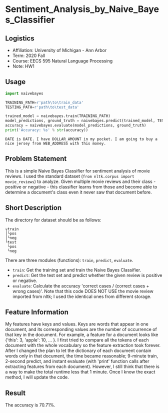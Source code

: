 # Sentiment_Analysis_by_Naive_Bayes_Classifier
## Logistics
- Affiliation: University of Michigan - Ann Arbor
- Term: 2020 Fall
- Course: EECS 595 Natural Language Processing
- Note: HW1
## Usage
```python
import naivebayes

TRAINING_PATH=r'path\to\train_data'
TESTING_PATH=r'path\to\test_data'

trained_model = naivebayes.train(TRAINING_PATH)
model_predictions, ground_truth = naivebayes.predict(trained_model, TESTING_PATH)
accuracy = naivebayes.evaluate(model_predictions, ground_truth)
print('Accuracy: %s' % str(accuracy))
```
```
DATE is DATE. I have DOLLAR_AMOUNT in my pocket. I am going to buy a nice jersey from WEB_ADDRESS with this money.
```
## Problem Statement
This is a simple Naive Bayes Classifier for sentiment analysis of movie reviews. I used the standard dataset (`from nltk.corpus import movie_reviews`) to analyze. Given multiple movie reviews and their class - positive or negative - this classifier learns from those and become able to determine a document's class even it never saw that document before.
## Short Description
The directory for dataset should be as follows:
```
┬train
│└pos
│└neg
└test
 └pos
 └neg

```
There are three modules (functions): `train`, `predict`, `evaluate`.
- `train`: Get the training set and train the Naive Bayes Classifier.
- `predict`: Get the test set and predict whether the given review is positive or negative.
- `evaluate`: Calculate the accuracy 'correct cases / (correct cases + wrong cases)'.
Note that this code DOES NOT USE the movie review imported from nltk; I used the identical ones from different storage.
## Feature Information
My features have keys and values. Keys are words that appear in one document, and its corresponding values are the number of occurrence of that key in the document. For example, a feature for a document looks like {'this': 3, 'apple': 10, ... }. I first tried to compare all the tokens of each document with the whole vocabulary so the feature extraction took forever. After I changed the plan to let the dictionary of each document contain words only in that document, the time became reasonable; 9-minute train, 2-second predict, and instant evaluate (with 'print' function calls after extracting features from each document). However, I still think that there is a way to make the total runtime less that 1 minute. Once I know the exact method, I will update the code.
## Result
The accuracy is 70.71%.
